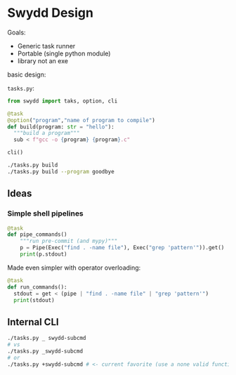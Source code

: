 # Swydd Design

Goals:

- Generic task runner
- Portable (single python module)
- library not an exe

basic design:

`tasks.py`:
```python
from swydd import taks, option, cli

@task
@option("program","name of program to compile")
def build(program: str = "hello"):
  """build a program"""
  sub < f"gcc -o {program} {program}.c"

cli()
```

```sh
./tasks.py build
./tasks.py build --program goodbye
```

## Ideas

### Simple shell pipelines

```python
@task
def pipe_commands()
    """run pre-commit (and mypy)"""
    p = Pipe(Exec("find . -name file"), Exec("grep 'pattern'")).get()
    print(p.stdout)

```

Made even simpler with operator overloading:

```python
@task
def run_commands():
  stdout = get < (pipe | "find . -name file" | "grep 'pattern'")
  print(stdout)
```


## Internal CLI

```sh
./tasks.py _ swydd-subcmd
# vs
./tasks.py _swydd-subcmd
# or
./tasks.py +swydd-subcmd # <- current favorite (use a none valid function name to possibly prevent overlap)
```
